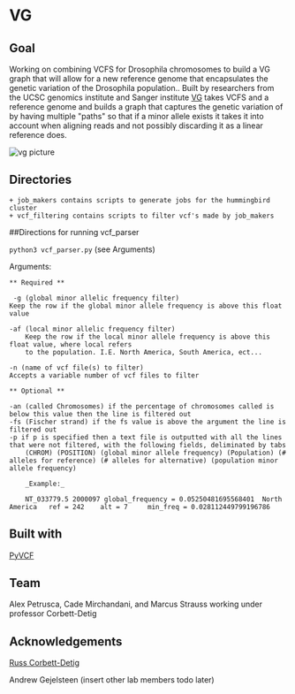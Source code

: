 # VG

## Goal
Working on combining VCFS for Drosophila chromosomes to build a VG graph that will allow for a new reference genome that encapsulates the genetic
variation of the Drosophila population.. Built by researchers from the UCSC genomics institute and 
Sanger institute [VG](https://github.com/vgteam/vg)  takes VCFS and a reference genome and builds a graph that
captures the genetic variation of by having multiple "paths" so that if a minor allele exists it takes it
into account when aligning reads and not possibly discarding it as a linear reference does.

![vg picture](https://raw.githubusercontent.com/vgteam/vg/master/doc/figures/smallgraph.png)

## Directories
    + job_makers contains scripts to generate jobs for the hummingbird cluster
    + vcf_filtering contains scripts to filter vcf's made by job_makers
    
##Directions for running vcf_parser

`python3 vcf_parser.py` (see Arguments)


Arguments:

    ** Required **
    
     -g (global minor allelic frequency filter)  
    Keep the row if the global minor allele frequency is above this float value

    -af (local minor allelic frequency filter)
        Keep the row if the local minor allele frequency is above this float value, where local refers 
        to the population. I.E. North America, South America, ect...

    -n (name of vcf file(s) to filter)
    Accepts a variable number of vcf files to filter

    ** Optional **
    
    -an (called Chromosomes) if the percentage of chromosomes called is below this value then the line is filtered out
    -fs (Fischer strand) if the fs value is above the argument the line is filtered out
    -p if p is specified then a text file is outputted with all the lines that were not filtered, with the following fields, deliminated by tabs
        (CHROM) (POSITION) (global minor allele frequency) (Population) (# alleles for reference) (# alleles for alternative) (population minor allele frequency)
        
        _Example:_
        
        NT_033779.5	2000097	global_frequency = 0.05250481695568401	North America	ref = 242	 alt = 7	 min_freq = 0.028112449799196786

## Built with 

[PyVCF](https://pyvcf.readthedocs.io/en/latest/)

## Team
Alex Petrusca, Cade Mirchandani, and Marcus Strauss working under professor Corbett-Detig


## Acknowledgements
[Russ Corbett-Detig](https://corbett.ucsc.edu)

Andrew Gejelsteen
(insert other lab members todo later)
